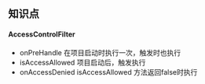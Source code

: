 ## 知识点
#### AccessControlFilter
- onPreHandle 在项目启动时执行一次，触发时也执行
- isAccessAllowed 项目启动后，触发执行
- onAccessDenied  isAccessAllowed 方法返回false时执行



